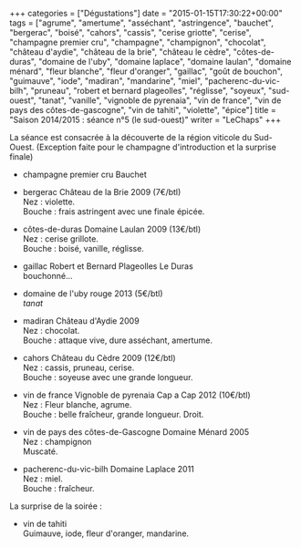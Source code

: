 +++
categories = ["Dégustations"]
date = "2015-01-15T17:30:22+00:00"
tags = ["agrume", "amertume", "asséchant", "astringence", "bauchet", "bergerac", "boisé", "cahors", "cassis", "cerise griotte", "cerise", "champagne premier cru", "champagne", "champignon", "chocolat", "château d'aydie", "château de la brie", "château le cèdre", "côtes-de-duras", "domaine de l'uby", "domaine laplace", "domaine laulan", "domaine ménard", "fleur blanche", "fleur d'oranger", "gaillac", "goût de bouchon", "guimauve", "iode", "madiran", "mandarine", "miel", "pacherenc-du-vic-bilh", "pruneau", "robert et bernard plageolles", "réglisse", "soyeux", "sud-ouest", "tanat", "vanille", "vignoble de pyrenaia", "vin de france", "vin de pays des côtes-de-gascogne", "vin de tahiti", "violette", "épice"] 
title = "Saison 2014/2015 : séance n°5 (le sud-ouest)"
writer = "LeChaps"
+++

La séance est consacrée à la découverte de la région viticole du Sud-Ouest. (Exception faite pour le champagne d'introduction et la surprise finale)

* champagne premier cru Bauchet

* bergerac Château de la Brie 2009 (7€/btl)  
Nez : violette.  
Bouche : frais astringent avec une finale épicée.

* côtes-de-duras Domaine Laulan 2009 (13€/btl)  
Nez : cerise grillote.  
Bouche : boisé, vanille, réglisse.

* gaillac Robert et Bernard Plageolles Le Duras  
bouchonné...

* domaine de l'uby rouge 2013 (5€/btl)  
_tanat_

* madiran Château d'Aydie 2009  
Nez : chocolat.  
Bouche : attaque vive, dure asséchant, amertume.

* cahors Château du Cèdre 2009 (12€/btl) <i class="fa fa-plus-circle"></i>  
Nez : cassis, pruneau, cerise.  
Bouche : soyeuse avec une grande longueur.

* vin de france Vignoble de pyrenaia Cap a Cap 2012 (10€/btl) <i class="fa fa-plus-circle"></i> <i class="fa fa-plus-circle"></i>  
Nez : Fleur blanche, agrume.  
Bouche : belle fraîcheur, grande longueur. Droit.

* vin de pays des côtes-de-Gascogne Domaine Ménard 2005  
Nez : champignon  
Muscaté.

* pacherenc-du-vic-bilh Domaine Laplace 2011  
Nez : miel.  
Bouche : fraîcheur.

La surprise de la soirée :

* vin de tahiti <i class="fa fa-plus-circle"></i>  
Guimauve, iode, fleur d'oranger, mandarine.
